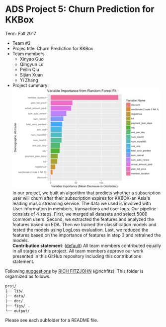# ADS Project 5: Churn Prediction for KKBox

Term: Fall 2017

+ Team #2
+ Projec title: Churn Prediction for KKBox
+ Team members
	+ Xinyao Guo
	+ Qingyun Lu
	+ Peilin Qiu
	+ Sijian Xuan
	+ Yi Zhang
+ Project summary: 
  ![image](figs/Rplot8.png)
  In our project, we built an algorithm that predicts whether a subscription user will churn after their subscription expires for KKBOX-an Asia's leading music streaming service. The data we used is involved with User information in members, transactions and user logs. Our pipeline consists of 4 steps. First, we merged all datasets and select 5000 commom users. Second, we extracted the features and analyzed the features based on EDA. Then we trained the classification models and tested the models using LogLoss evaluation. Last, we reduced the features based on the importance of features in step 3 and retrained the models.  
**Contribution statement**: ([default](doc/a_note_on_contributions.md)) All team members contributed equally in all stages of this project. All team members approve our work presented in this GitHub repository including this contributions statement. 

Following [suggestions](http://nicercode.github.io/blog/2013-04-05-projects/) by [RICH FITZJOHN](http://nicercode.github.io/about/#Team) (@richfitz). This folder is orgarnized as follows.

```
proj/
├── lib/
├── data/
├── doc/
├── figs/
└── output/
```

Please see each subfolder for a README file.
